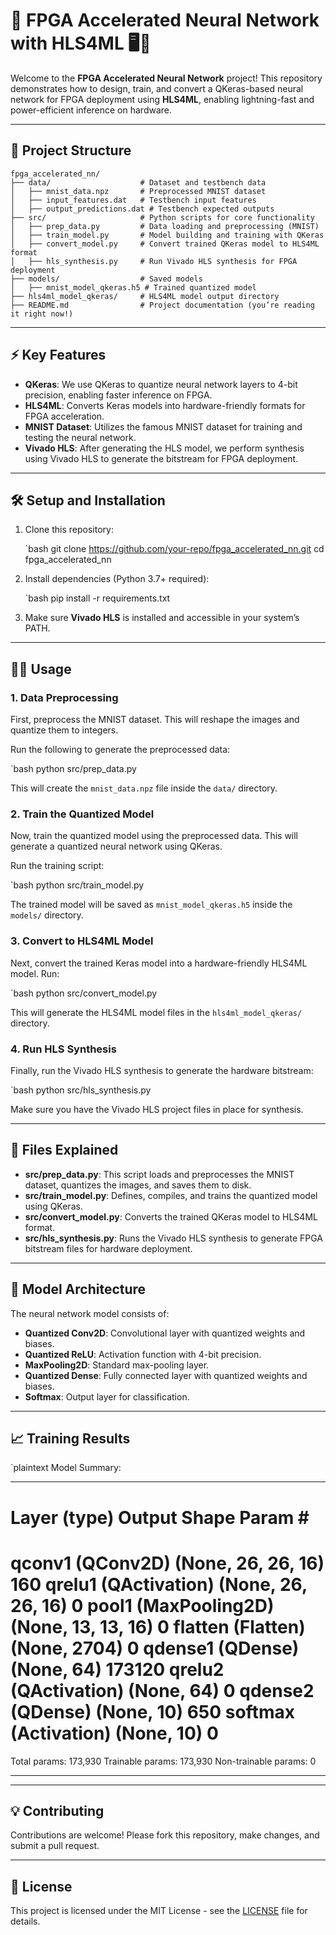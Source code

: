 # 🚀 FPGA Accelerated Neural Network with HLS4ML 🖥️🔧

Welcome to the **FPGA Accelerated Neural Network** project! This repository demonstrates how to design, train, and convert a QKeras-based neural network for FPGA deployment using **HLS4ML**, enabling lightning-fast and power-efficient inference on hardware.

---

## 📂 Project Structure

    fpga_accelerated_nn/
    ├── data/                    # Dataset and testbench data
    │   ├── mnist_data.npz       # Preprocessed MNIST dataset
    │   ├── input_features.dat   # Testbench input features
    │   ├── output_predictions.dat # Testbench expected outputs
    ├── src/                     # Python scripts for core functionality
    │   ├── prep_data.py         # Data loading and preprocessing (MNIST)
    │   ├── train_model.py       # Model building and training with QKeras
    │   ├── convert_model.py     # Convert trained QKeras model to HLS4ML format
    │   ├── hls_synthesis.py     # Run Vivado HLS synthesis for FPGA deployment
    ├── models/                  # Saved models
    │   ├── mnist_model_qkeras.h5 # Trained quantized model
    ├── hls4ml_model_qkeras/     # HLS4ML model output directory
    ├── README.md                # Project documentation (you’re reading it right now!)

---

## ⚡ Key Features

- **QKeras**: We use QKeras to quantize neural network layers to 4-bit precision, enabling faster inference on FPGA.
- **HLS4ML**: Converts Keras models into hardware-friendly formats for FPGA acceleration.
- **MNIST Dataset**: Utilizes the famous MNIST dataset for training and testing the neural network.
- **Vivado HLS**: After generating the HLS model, we perform synthesis using Vivado HLS to generate the bitstream for FPGA deployment.

---

## 🛠️ Setup and Installation

1. Clone this repository:

    `bash
    git clone https://github.com/your-repo/fpga_accelerated_nn.git
    cd fpga_accelerated_nn
    

2. Install dependencies (Python 3.7+ required):

    `bash
    pip install -r requirements.txt
    

3. Make sure **Vivado HLS** is installed and accessible in your system’s PATH.

---

## 🧑‍💻 Usage

### 1. **Data Preprocessing**

First, preprocess the MNIST dataset. This will reshape the images and quantize them to integers.

Run the following to generate the preprocessed data:

`bash
python src/prep_data.py


This will create the `mnist_data.npz` file inside the `data/` directory.

### 2. **Train the Quantized Model**

Now, train the quantized model using the preprocessed data. This will generate a quantized neural network using QKeras.

Run the training script:

`bash
python src/train_model.py


The trained model will be saved as `mnist_model_qkeras.h5` inside the `models/` directory.

### 3. **Convert to HLS4ML Model**

Next, convert the trained Keras model into a hardware-friendly HLS4ML model. Run:

`bash
python src/convert_model.py


This will generate the HLS4ML model files in the `hls4ml_model_qkeras/` directory.

### 4. **Run HLS Synthesis**

Finally, run the Vivado HLS synthesis to generate the hardware bitstream:

`bash
python src/hls_synthesis.py


Make sure you have the Vivado HLS project files in place for synthesis.

---

## 📝 Files Explained

- **src/prep_data.py**: This script loads and preprocesses the MNIST dataset, quantizes the images, and saves them to disk.
- **src/train_model.py**: Defines, compiles, and trains the quantized model using QKeras.
- **src/convert_model.py**: Converts the trained QKeras model to HLS4ML format.
- **src/hls_synthesis.py**: Runs the Vivado HLS synthesis to generate FPGA bitstream files for hardware deployment.

---

## 🤖 Model Architecture

The neural network model consists of:

- **Quantized Conv2D**: Convolutional layer with quantized weights and biases.
- **Quantized ReLU**: Activation function with 4-bit precision.
- **MaxPooling2D**: Standard max-pooling layer.
- **Quantized Dense**: Fully connected layer with quantized weights and biases.
- **Softmax**: Output layer for classification.

---

## 📈 Training Results

`plaintext
Model Summary:
_________________________
Layer (type)               Output Shape              Param #   
================================================================
qconv1 (QConv2D)           (None, 26, 26, 16)        160
qrelu1 (QActivation)       (None, 26, 26, 16)        0
pool1 (MaxPooling2D)       (None, 13, 13, 16)        0
flatten (Flatten)          (None, 2704)              0
qdense1 (QDense)           (None, 64)                173120
qrelu2 (QActivation)       (None, 64)                0
qdense2 (QDense)           (None, 10)                650
softmax (Activation)       (None, 10)                0
================================================================
Total params: 173,930
Trainable params: 173,930
Non-trainable params: 0
_________________________


---

## 💡 Contributing

Contributions are welcome! Please fork this repository, make changes, and submit a pull request.

---

## 📜 License

This project is licensed under the MIT License - see the [LICENSE](LICENSE) file for details.